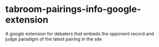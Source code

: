 # tabroom-pairings-info-google-extension
A google extension for debaters that embeds the opponent record and judge paradigm of the latest pairing in the site
